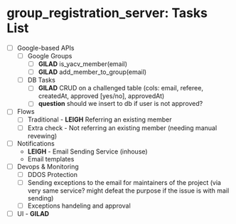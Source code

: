 # group_registration_server: Tasks List

- [ ] Google-based APIs
  - [ ] Google Groups
    - [ ] **GILAD** is_yacv_member(email)
    - [ ] **GILAD** add_member_to_group(email)
  - [ ] DB Tasks
    - [ ] **GILAD** CRUD on a challenged table (cols: email, referee, createdAt, approved [yes/no], approvedAt)
    - [ ] **question** should we insert to db if user is not approved?
- [ ] Flows
    - [ ] Traditional - **LEIGH** Referring an existing member
    - [ ] Extra check - Not referring an existing member (needing manual revewing)
- [ ] Notifications
    - **LEIGH** - Email Sending Service (inhouse)
    - Email templates
- [ ] Devops & Monitoring
    - [ ] DDOS Protection 
    - [ ] Sending exceptions to the email for maintainers of the project (via very same service? might defeat the purpose if the issue is with mail sending)
    - [ ] Exceptions handeling and approval
- [ ] UI - **GILAD**
